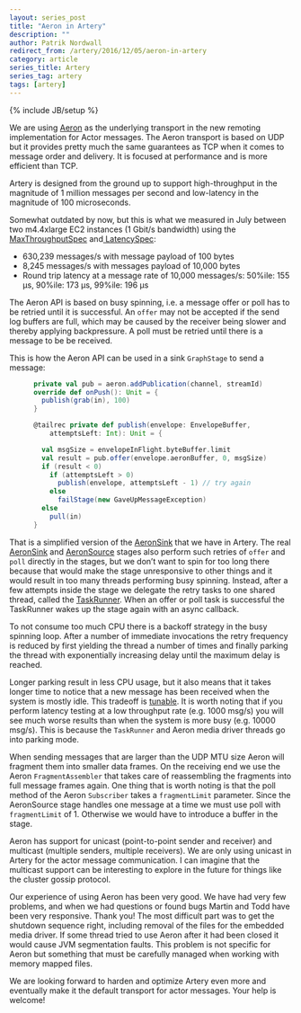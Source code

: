 ```yaml
---
layout: series_post
title: "Aeron in Artery"
description: ""
author: Patrik Nordwall
redirect_from: /artery/2016/12/05/aeron-in-artery
category: article
series_title: Artery
series_tag: artery
tags: [artery]
---
```

{% include JB/setup %}

We are using [Aeron](https://github.com/real-logic/Aeron) as the underlying transport in the new remoting implementation for Actor messages. The Aeron transport is based on UDP but it provides pretty much the same guarantees as TCP when it comes to message order and delivery. It is focused at performance and is more efficient than TCP.

Artery is designed from the ground up to support high-throughput in the magnitude of 1 million messages per second and low-latency in the magnitude of 100 microseconds.

Somewhat outdated by now, but this is what we measured in July between two m4.4xlarge EC2 instances (1 Gbit/s bandwidth) using the[ MaxThroughputSpec](https://github.com/akka/akka/blob/master/akka-remote-tests/src/multi-jvm/scala/akka/remote/artery/MaxThroughputSpec.scala) and[ LatencySpec](https://github.com/akka/akka/blob/master/akka-remote-tests/src/multi-jvm/scala/akka/remote/artery/LatencySpec.scala):

* 630,239 messages/s with message payload of 100 bytes
* 8,245 messages/s with messages payload of 10,000 bytes
* Round trip latency at a message rate of 10,000 messages/s: 50%ile: 155 µs, 90%ile: 173 µs, 99%ile: 196 µs

The Aeron API is based on busy spinning, i.e. a message offer or poll has to be retried until it is successful. An `offer` may not be accepted if the send log buffers are full, which may be caused by the receiver being slower and thereby applying backpressure. A poll must be retried until there is a message to be be received.

This is how the Aeron API can be used in a sink `GraphStage` to send a message:

```scala
      private val pub = aeron.addPublication(channel, streamId)
      override def onPush(): Unit = {
        publish(grab(in), 100)
      }

      @tailrec private def publish(envelope: EnvelopeBuffer,
          attemptsLeft: Int): Unit = {

        val msgSize = envelopeInFlight.byteBuffer.limit
        val result = pub.offer(envelope.aeronBuffer, 0, msgSize)
        if (result < 0)
          if (attemptsLeft > 0)
            publish(envelope, attemptsLeft - 1) // try again
          else
            failStage(new GaveUpMessageException)
        else
          pull(in)
      }
```

That is a simplified version of the [AeronSink](https://github.com/akka/akka/blob/master/akka-remote/src/main/scala/akka/remote/artery/AeronSink.scala) that we have in Artery. The real [AeronSink](https://github.com/akka/akka/blob/master/akka-remote/src/main/scala/akka/remote/artery/AeronSink.scala) and [AeronSource](https://github.com/akka/akka/blob/master/akka-remote/src/main/scala/akka/remote/artery/AeronSource.scala) stages also perform such retries of `offer` and `poll` directly in the stages, but we don’t want to spin for too long there because that would make the stage unresponsive to other things and it would result in too many threads performing busy spinning. Instead, after a few attempts inside the stage we delegate the retry tasks to one shared thread, called the [TaskRunner](https://github.com/akka/akka/blob/master/akka-remote/src/main/scala/akka/remote/artery/TaskRunner.scala). When an offer or poll task is successful the TaskRunner wakes up the stage again with an async callback.

To not consume too much CPU there is a backoff strategy in the busy spinning loop. After a number of immediate invocations the retry frequency is reduced by first yielding the thread a number of times and finally parking the thread with exponentially increasing delay until the maximum delay is reached.

Longer parking result in less CPU usage, but it also means that it takes longer time to notice that a new message has been received when the system is mostly idle. This tradeoff is [tunable](https://doc.akka.io/docs/akka/2.4/scala/remoting-artery.html#Fine-tuning_CPU_usage_latency_tradeoff). It is worth noting that if you perform latency testing at a low throughput rate (e.g. 1000 msg/s) you will see much worse results than when the system is more busy (e.g. 10000 msg/s). This is because the `TaskRunner` and Aeron media driver threads go into parking mode.

When sending messages that are larger than the UDP MTU size Aeron will fragment them into smaller data frames. On the receiving end we use the Aeron `FragmentAssembler` that takes care of reassembling the fragments into full message frames again. One thing that is worth noting is that the poll method of the Aeron `Subscriber` takes a `fragmentLimit` parameter. Since the AeronSource stage handles one message at a time we must use poll with `fragmentLimit` of 1. Otherwise we would have to introduce a buffer in the stage.

Aeron has support for unicast (point-to-point sender and receiver) and multicast (multiple senders, multiple receivers). We are only using unicast in Artery for the actor message communication. I can imagine that the multicast support can be interesting to explore in the future for things like the cluster gossip protocol.

Our experience of using Aeron has been very good. We have had very few problems, and when we had questions or found bugs Martin and Todd have been very responsive. Thank you! The most difficult part was to get the shutdown sequence right, including removal of the files for the embedded media driver. If some thread tried to use Aeron after it had been closed it would cause JVM segmentation faults. This problem is not specific for Aeron but something that must be carefully managed when working with memory mapped files.

We are looking forward to harden and optimize Artery even more and eventually make it the default transport for actor messages. Your help is welcome!


